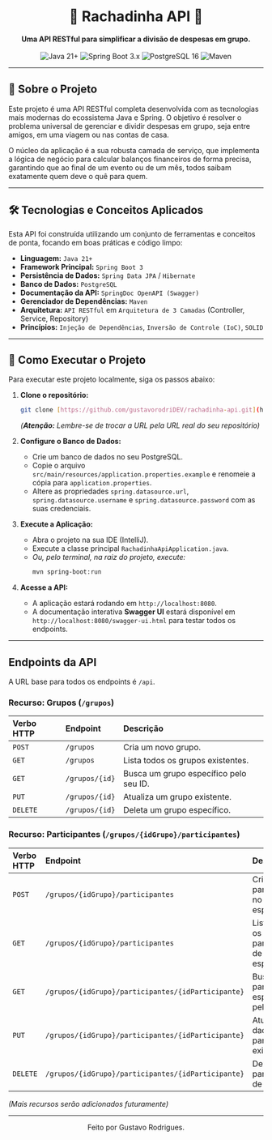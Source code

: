 <div align="center">

<h1 align="center">💸 Rachadinha API 💸</h1>

<p align="center">
  <strong>Uma API RESTful para simplificar a divisão de despesas em grupo.</strong>
  <br />
  <br />
  <img src="https://img.shields.io/badge/Java-21+-ED8B00?style=for-the-badge&logo=openjdk&logoColor=white" alt="Java 21+">
  <img src="https://img.shields.io/badge/Spring_Boot-3.x-6DB33F?style=for-the-badge&logo=spring&logoColor=white" alt="Spring Boot 3.x">
  <img src="https://img.shields.io/badge/PostgreSQL-16-316192?style=for-the-badge&logo=postgresql&logoColor=white" alt="PostgreSQL 16">
  <img src="https://img.shields.io/badge/Maven-4-red?style=for-the-badge&logo=apachemaven&logoColor=white" alt="Maven">
</p>
</div>

---

## 🎯 Sobre o Projeto

Este projeto é uma API RESTful completa desenvolvida com as tecnologias mais modernas do ecossistema Java e Spring. O objetivo é resolver o problema universal de gerenciar e dividir despesas em grupo, seja entre amigos, em uma viagem ou nas contas de casa.

O núcleo da aplicação é a sua robusta camada de serviço, que implementa a lógica de negócio para calcular balanços financeiros de forma precisa, garantindo que ao final de um evento ou de um mês, todos saibam exatamente quem deve o quê para quem.

---
## 🛠️ Tecnologias e Conceitos Aplicados

Esta API foi construída utilizando um conjunto de ferramentas e conceitos de ponta, focando em boas práticas e código limpo:

* **Linguagem:** `Java 21+`
* **Framework Principal:** `Spring Boot 3`
* **Persistência de Dados:** `Spring Data JPA` / `Hibernate`
* **Banco de Dados:** `PostgreSQL`
* **Documentação da API:** `SpringDoc OpenAPI (Swagger)`
* **Gerenciador de Dependências:** `Maven`
* **Arquitetura:** `API RESTful` em `Arquitetura de 3 Camadas` (Controller, Service, Repository)
* **Princípios:** `Injeção de Dependências`, `Inversão de Controle (IoC)`, `SOLID`

---

## 🚀 Como Executar o Projeto

Para executar este projeto localmente, siga os passos abaixo:

1.  **Clone o repositório:**
    ```sh
    git clone [https://github.com/gustavorodriDEV/rachadinha-api.git](https://github.com/gustavorodriDEV/rachadinha-api.git)
    ```
    *(**Atenção:** Lembre-se de trocar a URL pela URL real do seu repositório)*

2.  **Configure o Banco de Dados:**
    * Crie um banco de dados no seu PostgreSQL.
    * Copie o arquivo `src/main/resources/application.properties.example` e renomeie a cópia para `application.properties`.
    * Altere as propriedades `spring.datasource.url`, `spring.datasource.username` e `spring.datasource.password` com as suas credenciais.

3.  **Execute a Aplicação:**
    * Abra o projeto na sua IDE (IntelliJ).
    * Execute a classe principal `RachadinhaApiApplication.java`.
    * *Ou, pelo terminal, na raiz do projeto, execute:*
        ```sh
        mvn spring-boot:run
        ```
4.  **Acesse a API:**
    * A aplicação estará rodando em `http://localhost:8080`.
    * A documentação interativa **Swagger UI** estará disponível em `http://localhost:8080/swagger-ui.html` para testar todos os endpoints.

---

## Endpoints da API

A URL base para todos os endpoints é `/api`.

### Recurso: Grupos (`/grupos`)

| Verbo HTTP | Endpoint               | Descrição                              |
| :--------- | :--------------------- | :------------------------------------- |
| `POST`     | `/grupos`              | Cria um novo grupo.                    |
| `GET`      | `/grupos`              | Lista todos os grupos existentes.      |
| `GET`      | `/grupos/{id}`         | Busca um grupo específico pelo seu ID. |
| `PUT`      | `/grupos/{id}`         | Atualiza um grupo existente.           |
| `DELETE`   | `/grupos/{id}`         | Deleta um grupo específico.            |

### Recurso: Participantes (`/grupos/{idGrupo}/participantes`)

| Verbo HTTP | Endpoint                                           | Descrição                                            |
| :--------- | :-------------------------------------------       | :--------------------------------------------------  |
| `POST`     | `/grupos/{idGrupo}/participantes`                  | Cria um novo participante no grupo especificado.     |
| `GET`      | `/grupos/{idGrupo}/participantes`                  | Lista todos os participantes de um grupo específico. |
| `GET`      | `/grupos/{idGrupo}/participantes/{idParticipante}` | Busca um participante específico pelo seu ID.        |
| `PUT`      | `/grupos/{idGrupo}/participantes/{idParticipante}` | Atualiza os dados de um participante existente.      |
| `DELETE`   | `/grupos/{idGrupo}/participantes/{idParticipante}` | Deleta um participante de um grupo.                  |

*(Mais recursos serão adicionados futuramente)*

---
<div align="center">
  Feito por Gustavo Rodrigues.
</div>
